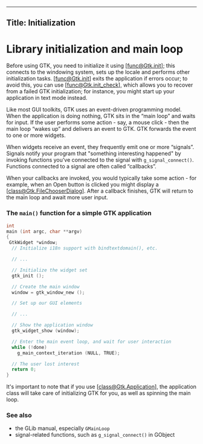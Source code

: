 ----
Title: Initialization
----

# Library initialization and main loop

Before using GTK, you need to initialize it using [func@Gtk.init]; this
connects to the windowing system, sets up the locale and performs other
initialization tasks. [func@Gtk.init] exits the application if errors occur;
to avoid this, you can use [func@Gtk.init_check], which allows you to recover
from a failed GTK initialization; for instance, you might start up your
application in text mode instead.

Like most GUI toolkits, GTK uses an event-driven programming model. When the
application is doing nothing, GTK sits in the “main loop” and waits for input.
If the user performs some action - say, a mouse click - then the main loop
“wakes up” and delivers an event to GTK. GTK forwards the event to one or
more widgets.

When widgets receive an event, they frequently emit one or more “signals”.
Signals notify your program that "something interesting happened" by invoking
functions you’ve connected to the signal with `g_signal_connect()`. Functions
connected to a signal are often called “callbacks”.

When your callbacks are invoked, you would typically take some action - for
example, when an Open button is clicked you might display a [class@Gtk.FileChooserDialog].
After a callback finishes, GTK will return to the main loop and await more
user input.

### The `main()` function for a simple GTK application

```c
int
main (int argc, char **argv)
{
 GtkWidget *window;
  // Initialize i18n support with bindtextdomain(), etc.

  // ...

  // Initialize the widget set
  gtk_init ();

  // Create the main window
  window = gtk_window_new ();

  // Set up our GUI elements

  // ...

  // Show the application window
  gtk_widget_show (window);

  // Enter the main event loop, and wait for user interaction
  while (!done)
    g_main_context_iteration (NULL, TRUE);

  // The user lost interest
  return 0;
}
```

It's important to note that if you use [class@Gtk.Application], the
application class will take care of initializing GTK for you, as well
as spinning the main loop.

### See also

  - the GLib manual, especially `GMainLoop`
  - signal-related functions, such as `g_signal_connect()` in GObject
